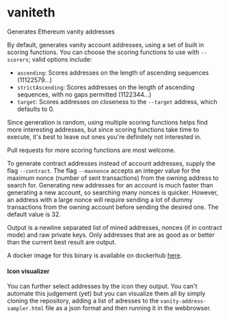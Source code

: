 # vaniteth
Generates Ethereum vanity addresses

By default, generates vanity account addresses, using a set of built in scoring functions. You can choose the scoring functions to use with `--scorers`; valid options include:

 - `ascending`: Scores addresses on the length of ascending sequences (11122579...)
 - `strictAscending`: Scores addresses on the length of ascending sequences, with no gaps permitted (1122344...)
 - `target`: Scores addresses on closeness to the `--target` address, which defaults to 0.

Since generation is random, using multiple scoring functions helps find more interesting addresses, but since scoring functions take time to execute, it's best to leave out ones you're definitely not interested in.

Pull requests for more scoring functions are most welcome.

To generate contract addresses instead of account addresses, supply the flag `--contract`. The flag `--maxnonce` accepts an integer value for the maximum nonce (number of sent transactions) from the owning address to search for. Generating new addresses for an account is much faster than generating a new account, so searching many nonces is quicker. However, an address with a large nonce will require sending a lot of dummy transactions from the owning account before sending the desired one. The default value is 32.

Output is a newline separated list of mined addresses, nonces (if in contract mode) and raw private keys. Only addresses that are as good as or better than the current best result are output.

A docker image for this binary is available on dockerhub [here](https://hub.docker.com/r/arachnid/vaniteth/).

#### Icon visualizer

You can further select addresses by the icon they output. You can't automate this judgement (yet) but you can visualize them all by simply cloning the repository, adding a list of adresses to the `vanity-address-sampler.html` file as a json format and then running it in the webbrowser.

